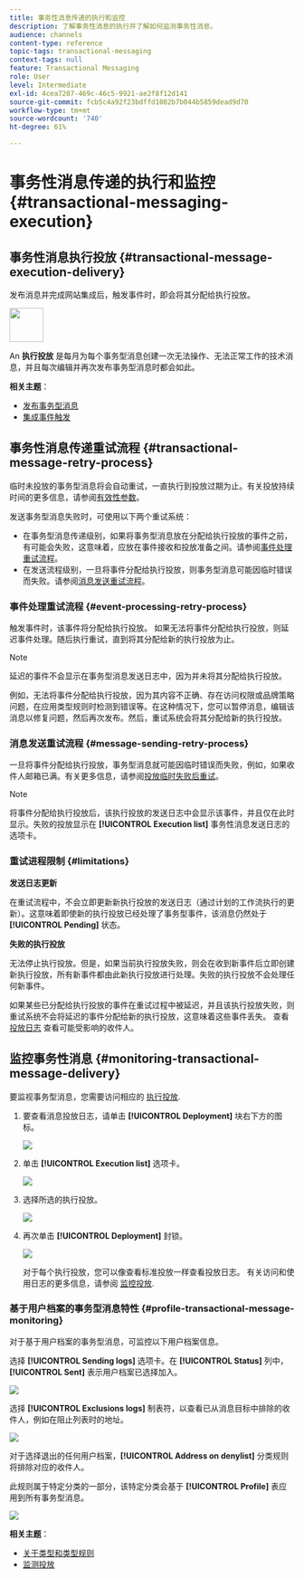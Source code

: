 ```yaml
---
title: 事务性消息传递的执行和监控
description: 了解事务性消息的执行并了解如何监测事务性消息。
audience: channels
content-type: reference
topic-tags: transactional-messaging
context-tags: null
feature: Transactional Messaging
role: User
level: Intermediate
exl-id: 4cea7207-469c-46c5-9921-ae2f8f12d141
source-git-commit: fcb5c4a92f23bdffd1082b7b044b5859dead9d70
workflow-type: tm+mt
source-wordcount: '740'
ht-degree: 61%

---
```


# 事务性消息传递的执行和监控 {#transactional-messaging-execution}

## 事务性消息执行投放 {#transactional-message-execution-delivery}

发布消息并完成网站集成后，触发事件时，即会将其分配给执行投放。

<img src="assets/do-not-localize/icon_concepts.svg" width="60px">

An **执行投放** 是每月为每个事务型消息创建一次无法操作、无法正常工作的技术消息，并且每次编辑并再次发布事务型消息时都会如此。

**相关主题**：
* [发布事务型消息](../../channels/using/publishing-transactional-message.md#publishing-a-transactional-message)
* [集成事件触发](../../channels/using/getting-started-with-transactional-msg.md#integrate-event-trigger)

## 事务性消息传递重试流程 {#transactional-message-retry-process}

临时未投放的事务型消息将会自动重试，一直执行到投放过期为止。有关投放持续时间的更多信息，请参阅[有效性参数](../../administration/using/configuring-email-channel.md#validity-period-parameters)。

发送事务型消息失败时，可使用以下两个重试系统：

* 在事务型消息传递级别，如果将事务型消息放在分配给执行投放的事件之前，有可能会失败，这意味着，应放在事件接收和投放准备之间。请参阅[事件处理重试流程](#event-processing-retry-process)。
* 在发送流程级别，一旦将事件分配给执行投放，则事务型消息可能因临时错误而失败。请参阅[消息发送重试流程](#message-sending-retry-process)。

### 事件处理重试流程 {#event-processing-retry-process}

触发事件时，该事件将分配给执行投放。 如果无法将事件分配给执行投放，则延迟事件处理。随后执行重试，直到将其分配给新的执行投放为止。

>[!NOTE]
>
>延迟的事件不会显示在事务型消息发送日志中，因为并未将其分配给执行投放。

例如，无法将事件分配给执行投放，因为其内容不正确、存在访问权限或品牌策略问题，在应用类型规则时检测到错误等。在这种情况下，您可以暂停消息，编辑该消息以修复问题，然后再次发布。然后，重试系统会将其分配给新的执行投放。

### 消息发送重试流程 {#message-sending-retry-process}

一旦将事件分配给执行投放，事务型消息就可能因临时错误而失败，例如，如果收件人邮箱已满。有关更多信息，请参阅[投放临时失败后重试](../../sending/using/understanding-delivery-failures.md#retries-after-a-delivery-temporary-failure)。

>[!NOTE]
>
>将事件分配给执行投放后，该执行投放的发送日志中会显示该事件，并且仅在此时显示。失败的投放显示在 **[!UICONTROL Execution list]** 事务性消息发送日志的选项卡。

### 重试进程限制 {#limitations}

**发送日志更新**

在重试流程中，不会立即更新新执行投放的发送日志（通过计划的工作流执行的更新）。这意味着即使新的执行投放已经处理了事务型事件，该消息仍然处于 **[!UICONTROL Pending]** 状态。

**失败的执行投放**

无法停止执行投放。但是，如果当前执行投放失败，则会在收到新事件后立即创建新执行投放，所有新事件都由此新执行投放进行处理。失败的执行投放不会处理任何新事件。

如果某些已分配给执行投放的事件在重试过程中被延迟，并且该执行投放失败，则重试系统不会将延迟的事件分配给新的执行投放，这意味着这些事件丢失。 查看 [投放日志](#monitoring-transactional-message-delivery) 查看可能受影响的收件人。

## 监控事务性消息 {#monitoring-transactional-message-delivery}

要监视事务型消息，您需要访问相应的 [执行投放](#transactional-message-execution-delivery).

1. 要查看消息投放日志，请单击 **[!UICONTROL Deployment]** 块右下方的图标。

   ![](assets/message-center_access_logs.png)

1. 单击 **[!UICONTROL Execution list]** 选项卡。

   ![](assets/message-center_execution_tab.png)

1. 选择所选的执行投放。

   ![](assets/message-center_execution_delivery.png)

1. 再次单击 **[!UICONTROL Deployment]** 封锁。

   ![](assets/message-center_execution_access_logs.png)

   对于每个执行投放，您可以像查看标准投放一样查看投放日志。 有关访问和使用日志的更多信息，请参阅 [监控投放](../../sending/using/monitoring-a-delivery.md).

### 基于用户档案的事务型消息特性 {#profile-transactional-message-monitoring}

对于基于用户档案的事务型消息，可监控以下用户档案信息。

选择 **[!UICONTROL Sending logs]** 选项卡。在 **[!UICONTROL Status]** 列中，**[!UICONTROL Sent]** 表示用户档案已选择加入。

![](assets/message-center_marketing_sending_logs.png)

选择 **[!UICONTROL Exclusions logs]** 制表符，以查看已从消息目标中排除的收件人，例如在阻止列表时的地址。

![](assets/message-center_marketing_exclusion_logs.png)

对于选择退出的任何用户档案，**[!UICONTROL Address on denylist]** 分类规则将排除对应的收件人。

此规则属于特定分类的一部分，该特定分类会基于 **[!UICONTROL Profile]** 表应用到所有事务型消息。

![](assets/message-center_marketing_typology.png)

**相关主题**：

* [关于类型和类型规则](../../sending/using/about-typology-rules.md)
* [监测投放](../../sending/using/monitoring-a-delivery.md)
